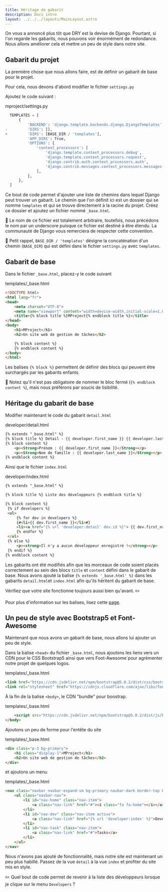 ```yaml
---
title: Héritage de gabarit
description: Docs intro
layout: ../../../layouts/MainLayout.astro
---
```


On vous a annoncé plus tôt que DRY est la devise de Django. Pourtant, si l'on regarde les gabarits, nous pouvons voir énormément de redondance. Nous allons améliorer cela et mettre un peu de style dans notre site.

## Gabarit du projet

La première chose que nous allons faire, est de définir un gabarit de base pour le projet.

Pour cela, nous devons d'abord modifier le fichier `settings.py`

Ajoutez le code suivant :

<div class="path">mproject/settings.py</div>

``` python
  TEMPLATES = [
      {
          'BACKEND': 'django.template.backends.django.DjangoTemplates',
-         'DIRS': [],
+         'DIRS': [BASE_DIR / 'templates'],
          'APP_DIRS': True,
          'OPTIONS': {
              'context_processors': [
                  'django.template.context_processors.debug',
                  'django.template.context_processors.request',
                  'django.contrib.auth.context_processors.auth',
                  'django.contrib.messages.context_processors.messages',
              ],
          },
      },
  ]
```

Ce bout de code permet d'ajouter une liste de chemins dans lequel Django peut trouver un gabarit. Le chemin que l'on définit ici est un dossier qui se nomme `templates` et qui se trouve directement à la racine du projet. Créez ce dossier et ajoutez un fichier nommé `_base.html`.


📃 Le nom de ce fichier est totalement arbitraire, toutefois, nous précédons le nom par un underscore puisque ce fichier est destiné à être étendu. La communauté de Django vous remerciera de respecter cette convention.

📃 Petit rappel, `BASE_DIR / 'templates'` désigne la concaténation d'un chemin (`BASE_DIR`) qui est défini dans le fichier `settings.py` avec `templates`.

## Gabarit de base

Dans le fichier `_base.html`, placez-y le code suivant

<div class="path">templates/_base.html</div>

``` html
<!DOCTYPE html>
<html lang="fr">
<head>
    <meta charset="UTF-8">
    <meta name="viewport" content="width=device-width,initial-scale=1.0">
    <title>{% block title %}MProject{% endblock title %}</title>
</head>
<body>
    <h1>MProject</h1>
    <h2>Un site web de gestion de tâches</h2>

    {% block content %}
    {% endblock content %}
</body>
</html>
```

Les balises `{% block %}` permettent de définir des blocs qui peuvent être surchargés par les gabarits enfants.

📃 Notez qu'il n'est pas obligatoire de nommer le bloc fermé (`{% endblock content %`), mais nous préférons par soucis de lisibilité.

## Héritage du gabarit de base

Modifier maintenant le code du gabarit `detail.html`

<div class="path">developer/detail.html</div>

``` html
{% extends "_base.html" %}
{% block title %} Détail - {{ developer.first_name }} {{ developer.last_name }} {% endblock title %}
{% block content %}
    <p><Strong>Prénom : {{ developer.first_name }}</Strong></p>
    <p><Strong>Nom de famille : {{ developer.last_name }}</Strong></p>
{% endblock content %}
```

Ainsi que le fichier `index.html`

<div class="path">developer/index.html</div>

``` html
{% extends "_base.html" %}

{% block title %} Liste des développeurs {% endblock title %}

{% block content %}
 {% if developers %}
 <ul>
     {% for dev in developers %}
     {#<li>{{ dev.first_name }}</li>#}
     <li><a href="{% url 'developer:detail' dev.id %}"> {{ dev.first_name }}</a></li>
     {% endfor %}
 </ul>
 {% else %}
     <p><strong>Il n'y a aucun développeur enregistré !</strong></p>
 {% endif %}
{% endblock content %}
```

Les gabarits ont été modifiés afin que les morceaux de code soient placés correctement au sein des blocs `title` et `content` défini dans le gabarit de base. Nous avons ajouté la balise `{% extends '_base.html' %}` dans les gabarits `detail.html`et `index.html` afin qu'ils héritent du gabarit de base.

Vérifiez que votre site fonctionne toujours aussi bien qu'avant. ✏️

Pour plus d'information sur les balises, lisez cette [page](https://docs.djangoproject.com/fr/4.1/ref/templates/builtins/).

## Un peu de style avec Bootstrap5 et Font-Awesome

Maintenant que nous avons un gabarit de base, nous allons lui ajouter un peu de style.

Dans la balise `<head>` du fichier `_base.html`, nous ajoutons les liens vers un CDN pour le CSS Bootstrap5 ainsi que vers Foot-Awesome`pour agrémenter notre projet de quelques logos.

<div class="path">templates/_base.html</div>

``` html
<link href="https://cdn.jsdelivr.net/npm/bootstrap@5.0.2/dist/css/bootstrap.min.css" rel="stylesheet" integrity="sha384-EVSTQN3/azprG1Anm3QDgpJLIm9Nao0Yz1ztcQTwFspd3yD65VohhpuuCOmLASjC" crossorigin="anonymous">
<link rel="stylesheet" href="https://cdnjs.cloudflare.com/ajax/libs/font-awesome/4.7.0/css/font-awesome.min.css">
```

À la fin de la balise `<body>`, le CDN "bundle" pour boostrap.

<div class="path">templates/_base.html</div>

``` html
    <script src="https://cdn.jsdelivr.net/npm/bootstrap@5.0.2/dist/js/bootstrap.bundle.min.js" integrity="sha384-MrcW6ZMFYlzcLA8Nl+NtUVF0sA7MsXsP1UyJoMp4YLEuNSfAP+JcXn/tWtIaxVXM" crossorigin="anonymous"></script>
</body>
```

Ajoutons un peu de forme pour l'entête du site

<div class="path">templates/_base.html</div>

```html
<div class="p-3 bg-primary">
    <h1 class="display-1">MProject</h1>
    <h2>Un site web de gestion de tâches</h2>
</div>
```

et ajoutons un menu

<div class="path">templates/_base.html</div>

``` html
<nav class="navbar navbar-expand-sm bg-primary navbar-dark border-top border-white">
    <ul class="navbar-nav">
        <li id="nav-home" class="nav-item">
            <a class="nav-link" href="#"><i class="fa fa-home"></i></a>
        </li>
        <li id="nav-dev" class="nav-item active">
            <a class="nav-link" href="{% url 'developer:index' %}">Developers</a>
        </li>
        <li id="nav-task" class="nav-item">
            <a class="nav-link" href="#">Tasks</a>
        </li>
    </ul>
</nav>
```

Nous n'avons pas ajouté de fonctionnalité, mais notre site est maintenant un peu plus habillé. Passez de la vue `detail` à la vue `index` et profiter du site mis en style.

✏️ Quel bout de code permet de revenir à la liste des développeurs lorsque je clique sur le menu `Developers` ?
